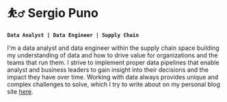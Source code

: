 # :basketball_man: Sergio Puno

**`Data Analyst | Data Engineer | Supply Chain`**

I'm a data analyst and data engineer within the supply chain space building my understanding of data and how to drive value for organizations and the teams that run them. I strive to implement proper data pipelines that enable analyst and business leaders to gain insight into their decisions and the impact they have over time. Working with data always provides unique and complex challenges to solve, which I try to write about on my personal blog site [here](https://www.sergiopuno.com/).
